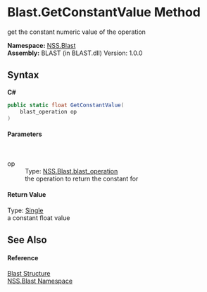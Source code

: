 # Blast.GetConstantValue Method 
 

get the constant numeric value of the operation

**Namespace:**&nbsp;<a href="N_NSS_Blast">NSS.Blast</a><br />**Assembly:**&nbsp;BLAST (in BLAST.dll) Version: 1.0.0

## Syntax

**C#**<br />
``` C#
public static float GetConstantValue(
	blast_operation op
)
```


#### Parameters
&nbsp;<dl><dt>op</dt><dd>Type: <a href="T_NSS_Blast_blast_operation">NSS.Blast.blast_operation</a><br />the operation to return the constant for</dd></dl>

#### Return Value
Type: <a href="https://docs.microsoft.com/dotnet/api/system.single" target="_blank" rel="noopener noreferrer">Single</a><br />a constant float value

## See Also


#### Reference
<a href="T_NSS_Blast_Blast">Blast Structure</a><br /><a href="N_NSS_Blast">NSS.Blast Namespace</a><br />